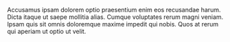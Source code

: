 Accusamus ipsam dolorem optio praesentium enim eos recusandae harum.
Dicta itaque ut saepe mollitia alias.
Cumque voluptates rerum magni veniam.
Ipsam quis sit omnis doloremque maxime impedit qui nobis.
Quos at rerum qui aperiam ut optio ut velit.